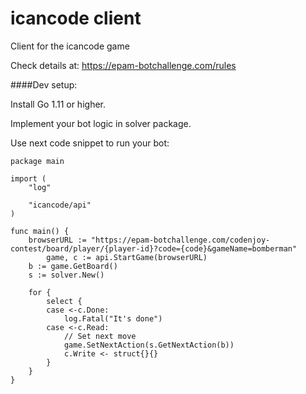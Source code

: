 # icancode client
Client for the icancode game

Check details at: https://epam-botchallenge.com/rules

####Dev setup:

Install Go 1.11 or higher.

Implement your bot logic in solver package.

Use next code snippet to run your bot:
```
package main

import (
	"log"

	"icancode/api"
)

func main() {
	browserURL := "https://epam-botchallenge.com/codenjoy-contest/board/player/{player-id}?code={code}&gameName=bomberman"
        game, c := api.StartGame(browserURL)
	b := game.GetBoard()
	s := solver.New()

	for {
		select {
		case <-c.Done:
			log.Fatal("It's done")
		case <-c.Read:
			// Set next move
			game.SetNextAction(s.GetNextAction(b))
			c.Write <- struct{}{}
		}
	}
}

```
